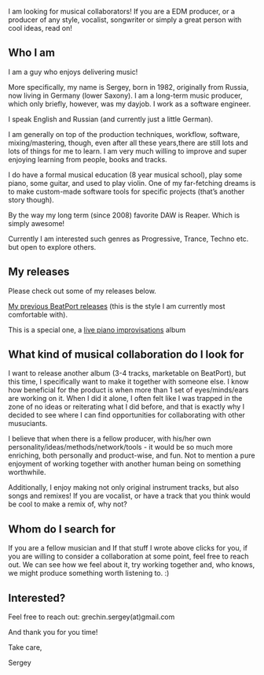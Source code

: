 I am looking for musical collaborators! If you are a EDM producer, or a producer of any style, vocalist, songwriter or simply a great person with cool ideas, read on!

## Who I am

I am a guy who enjoys delivering music!

More specifically, my name is Sergey, born in 1982, originally from Russia, now living in Germany (lower Saxony). I am a long-term music producer, which only briefly, however, was my dayjob. I work as a software engineer.

I speak English and Russian (and currently just a little German).

I am generally on top of the production techniques, workflow, software, mixing/mastering, though, even after all these years,there are still lots and lots of things for me to learn. I am very much willing to improve and super enjoying learning from people, books and tracks. 

I do have a formal musical education (8 year musical school), play some piano, some guitar, and used to play violin. One of my far-fetching dreams is to make custom-made software tools for specific projects (that’s another story though). 

By the way my long term (since 2008) favorite DAW is Reaper. Which is simply awesome!

Currently I am interested such genres as Progressive, Trance, Techno etc. but open to explore others.

## My releases

Please check out some of my releases below.

[My previous BeatPort releases](https://www.beatport.com/artist/clipsandpatterns/625124) (this is the style I am currently most comfortable with).

This is a special one, a [live piano improvisations](https://music.youtube.com/playlist?list=OLAK5uy_mot07cEQIIEe2zpc2QwkACOd39TFEiYNQ) album


## What kind of musical collaboration do I look for

I want to release another album (3-4 tracks, marketable on BeatPort), but this time, I specifically want to make it together with someone else. I know how beneficial for the product is when more than 1 set of eyes/minds/ears are working on it. When I did it alone, I often felt like I was trapped in the zone of no ideas or reiterating what I did before, and that is exactly why I decided to see where I can find opportunities for collaborating with other musuciants.

I believe that when there is a fellow producer, with his/her own personality/ideas/methods/network/tools - it would be so much more enriching, both personally and product-wise, and fun. Not to mention a pure enjoyment of working together with another human being on something worthwhile.

Additionally, I enjoy making not only original instrument tracks, but also songs and remixes! If you are vocalist, or have a track that you think would be cool to make a remix of, why not?

## Whom do I search for

If you are a fellow musician and If that stuff I wrote above clicks for you, if you are willing to consider a collaboration at some point, feel free to reach out. We can see how we feel about it, try working together and, who knows, we might produce something worth listening to. :)

## Interested?

Feel free to reach out: grechin.sergey(at)gmail.com

And thank you for you time!

Take care,

Sergey
